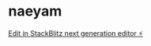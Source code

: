 # naeyam

[Edit in StackBlitz next generation editor ⚡️](https://stackblitz.com/~/github.com/Satheeram/naeyam)